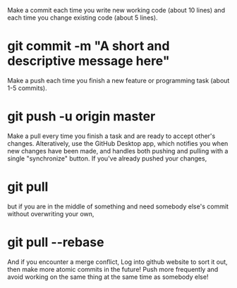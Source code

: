 Make a commit each time you write new working code (about 10 lines) and each time you change existing code (about 5 lines).
# git commit -m "A short and descriptive message here"

Make a push each time you finish a new feature or programming task (about 1-5 commits).
# git push -u origin master

Make a pull every time you finish a task and are ready to accept other's changes. Alteratively, use the GitHub Desktop app, which notifies you when new changes have been made, and handles both pushing and pulling with a single "synchronize" button.
If you've already pushed your changes, 
# git pull 

but if you are in the middle of something and need somebody else's commit without overwriting your own,
# git pull --rebase

And if you encounter a merge conflict,
Log into github website to sort it out, then make more atomic commits in the future! Push more frequently and avoid working on the same thing at the same time as somebody else!

